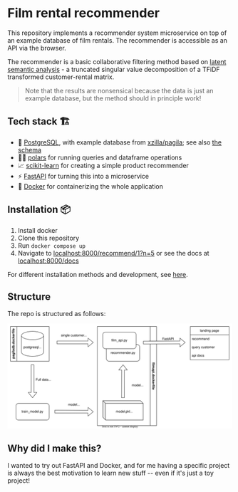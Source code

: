 # Film rental recommender

This repository implements a recommender system microservice on top of an example database of film rentals. The recommender is accessible as an API via the browser.

The recommender is a basic collaborative filtering method based on [latent semantic analysis](https://en.wikipedia.org/wiki/Latent_semantic_analysis) - a truncated singular value decomposition of a TFiDF transformed customer-rental matrix. 

> Note that the results are nonsensical because the data is just an example database, but the method should in principle work!

## Tech stack 🏗️
- 🐘 [PostgreSQL](https://www.postgresql.org/), with example database from [xzilla/pagila](https://github.com/xzilla/pagila); see also [the schema](https://zwbetz-gh.github.io/schemaspy-postgres-github-pages/tables/film.html)
- 🐻‍❄️ [polars](https://www.pola.rs/) for running queries and dataframe operations
- 📈 [scikit-learn](https://scikit-learn.org/) for creating a simple product recommender
- ⚡ [FastAPI](https://fastapi.tiangolo.com/) for turning this into a microservice
- 🐋 [Docker](https://www.docker.com/) for containerizing the whole application 

## Installation 📦

1. Install docker
2. Clone this repository
3. Run `docker compose up`
4. Navigate to [localhost:8000/recommend/1?n=5](https://localhost:8000/recommend/1?n=5) or see the docs at [localhost:8000/docs](https://localhost:8000/docs)

For different installation methods and development, see [here](installation.md).

## Structure 

The repo is structured as follows:

![](img/recommender_diagram.svg)


## Why did I make this?

I wanted to try out FastAPI and Docker, and for me having a specific project is always the best motivation to learn new stuff -- even if it's just a toy project! 